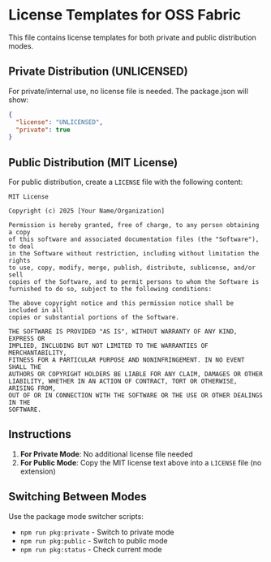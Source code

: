 # License Templates for OSS Fabric

This file contains license templates for both private and public distribution modes.

## Private Distribution (UNLICENSED)

For private/internal use, no license file is needed. The package.json will show:
```json
{
  "license": "UNLICENSED",
  "private": true
}
```

## Public Distribution (MIT License)

For public distribution, create a `LICENSE` file with the following content:

```
MIT License

Copyright (c) 2025 [Your Name/Organization]

Permission is hereby granted, free of charge, to any person obtaining a copy
of this software and associated documentation files (the "Software"), to deal
in the Software without restriction, including without limitation the rights
to use, copy, modify, merge, publish, distribute, sublicense, and/or sell
copies of the Software, and to permit persons to whom the Software is
furnished to do so, subject to the following conditions:

The above copyright notice and this permission notice shall be included in all
copies or substantial portions of the Software.

THE SOFTWARE IS PROVIDED "AS IS", WITHOUT WARRANTY OF ANY KIND, EXPRESS OR
IMPLIED, INCLUDING BUT NOT LIMITED TO THE WARRANTIES OF MERCHANTABILITY,
FITNESS FOR A PARTICULAR PURPOSE AND NONINFRINGEMENT. IN NO EVENT SHALL THE
AUTHORS OR COPYRIGHT HOLDERS BE LIABLE FOR ANY CLAIM, DAMAGES OR OTHER
LIABILITY, WHETHER IN AN ACTION OF CONTRACT, TORT OR OTHERWISE, ARISING FROM,
OUT OF OR IN CONNECTION WITH THE SOFTWARE OR THE USE OR OTHER DEALINGS IN THE
SOFTWARE.
```

## Instructions

1. **For Private Mode**: No additional license file needed
2. **For Public Mode**: Copy the MIT license text above into a `LICENSE` file (no extension)

## Switching Between Modes

Use the package mode switcher scripts:
- `npm run pkg:private` - Switch to private mode
- `npm run pkg:public` - Switch to public mode  
- `npm run pkg:status` - Check current mode 